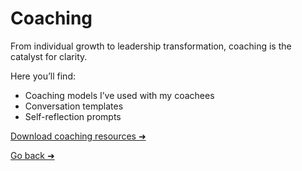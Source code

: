 # Coaching

From individual growth to leadership transformation, coaching is the catalyst for clarity.

Here you’ll find:
- Coaching models I’ve used with my coachees
- Conversation templates
- Self-reflection prompts

[Download coaching resources ➜](informationartist.github.io/downloads/)

[Go back ➜](/README.md)
